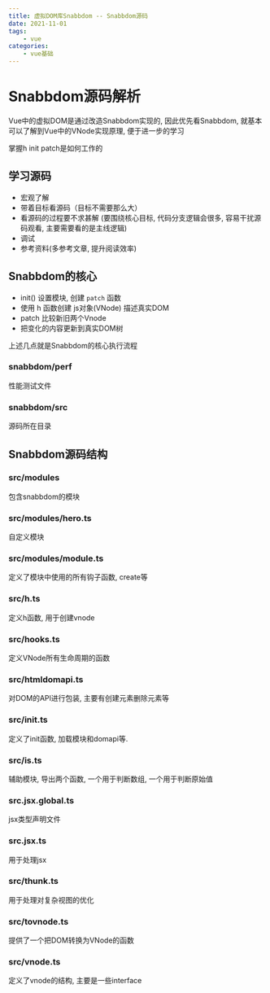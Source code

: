 ```yaml
---
title: 虚拟DOM库Snabbdom -- Snabbdom源码
date: 2021-11-01
tags:
    - vue
categories:
    - vue基础
---
```


# Snabbdom源码解析

Vue中的虚拟DOM是通过改造Snabbdom实现的, 因此优先看Snabbdom, 就基本可以了解到Vue中的VNode实现原理, 便于进一步的学习

掌握h init patch是如何工作的

## 学习源码

+ 宏观了解
+ 带着目标看源码（目标不需要那么大）
+ 看源码的过程要不求甚解 (要围绕核心目标, 代码分支逻辑会很多, 容易干扰源码观看, 主要需要看的是主线逻辑)
+ 调试
+ 参考资料(多参考文章, 提升阅读效率)

## Snabbdom的核心

+ init() 设置模块, 创建 `patch` 函数
+ 使用 h 函数创建 js对象(VNode) 描述真实DOM
+ patch 比较新旧两个Vnode
+ 把变化的内容更新到真实DOM树

上述几点就是Snabbdom的核心执行流程

### snabbdom/perf

性能测试文件

### snabbdom/src

源码所在目录


## Snabbdom源码结构

### src/modules

包含snabbdom的模块

### src/modules/hero.ts

自定义模块

### src/modules/module.ts

定义了模块中使用的所有钩子函数, create等

### src/h.ts

定义h函数, 用于创建vnode

### src/hooks.ts

定义VNode所有生命周期的函数

### src/htmldomapi.ts

对DOM的API进行包装, 主要有创建元素删除元素等

### src/init.ts

定义了init函数, 加载模块和domapi等.

### src/is.ts

辅助模块, 导出两个函数, 一个用于判断数组, 一个用于判断原始值

### src.jsx.global.ts

jsx类型声明文件

### src.jsx.ts

用于处理jsx

### src/thunk.ts

用于处理对复杂视图的优化

### src/tovnode.ts

提供了一个把DOM转换为VNode的函数

### src/vnode.ts

定义了vnode的结构, 主要是一些interface



